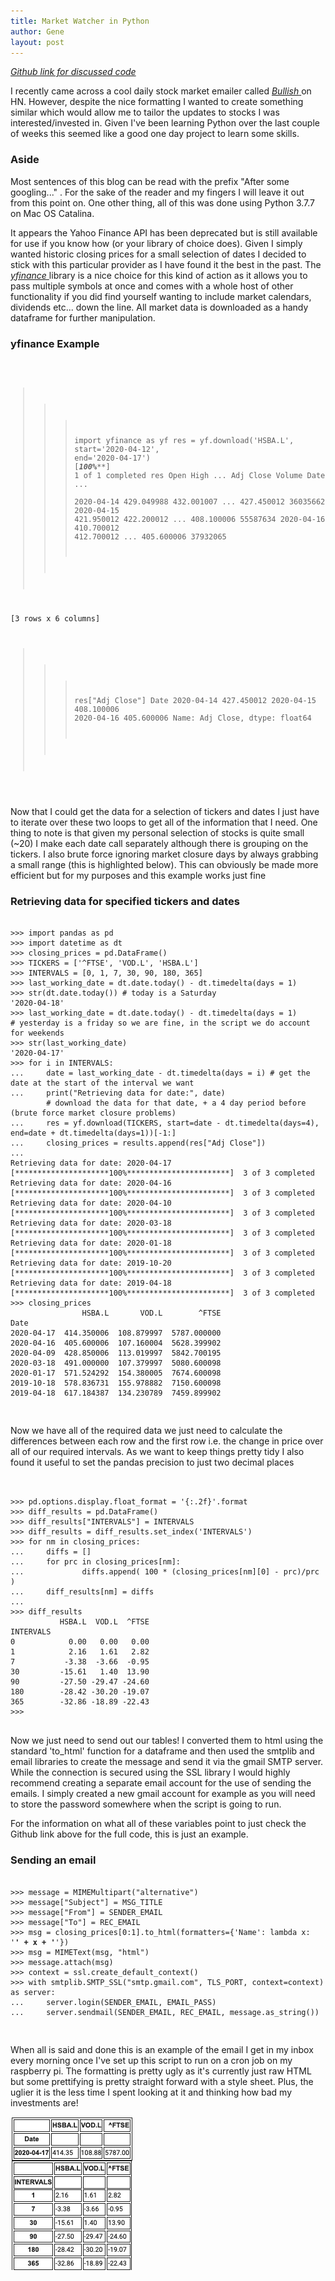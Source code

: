 ```yaml
---
title: Market Watcher in Python
author: Gene
layout: post
---
```


[ *Github link for discussed code* ](https://github.com/Phrax112/MarketWatcher)

I recently came across a cool daily stock market emailer called [ *Bullish* ](https://bullish.email/) on HN. However, despite the nice formatting I wanted to create something similar which would allow me to tailor the updates to stocks I was interested/invested in. Given I've been learning Python over the last couple of weeks this seemed like a good one day project to learn some skills.

<h3>Aside</h3>
Most sentences of this blog can be read with the prefix "After some googling..." . For the sake of the reader and my fingers I will leave it out from this point on. One other thing, all of this was done using Python 3.7.7 on Mac OS Catalina.

It appears the Yahoo Finance API has been deprecated but is still available for use if you know how (or your library of choice does). Given I simply wanted historic closing prices for a small selection of dates I decided to stick with this particular provider as I have found it the best in the past. The [ *yfinance* ](https://pypi.org/project/yfinance/) library is a nice choice for this kind of action as it allows you to pass multiple symbols at once and comes with a whole host of other functionality if you did find yourself wanting to include market calendars, dividends etc... down the line. All market data is downloaded as a handy dataframe for further manipulation.

<h3>yfinance Example</h3>
<pre><code>

>>> import yfinance as yf
>>> res = yf.download('HSBA.L', start='2020-04-12', end='2020-04-17')
[*********************100%***********************]  1 of 1 completed
>>> res
                  Open        High  ...   Adj Close    Volume
Date                                ...                      
2020-04-14  429.049988  432.001007  ...  427.450012  36035662
2020-04-15  421.950012  422.200012  ...  408.100006  55587634
2020-04-16  410.700012  412.700012  ...  405.600006  37932065

[3 rows x 6 columns]
>>> res["Adj Close"]
Date
2020-04-14    427.450012
2020-04-15    408.100006
2020-04-16    405.600006
Name: Adj Close, dtype: float64

</code></pre>

Now that I could get the data for a selection of tickers and dates I just have to iterate over these two loops to get all of the information that I need. One thing to note is that given my personal selection of stocks is quite small (~20) I make each date call separately although there is grouping on the tickers. I also brute force ignoring market closure days by always grabbing a small range (this is highlighted below). This can obviously be made more efficient but for my purposes and this example works just fine

<h3>Retrieving data for specified tickers and dates</h3>
<pre><code>
>>> import pandas as pd
>>> import datetime as dt
>>> closing_prices = pd.DataFrame()
>>> TICKERS = ['^FTSE', 'VOD.L', 'HSBA.L']
>>> INTERVALS = [0, 1, 7, 30, 90, 180, 365]
>>> last_working_date = dt.date.today() - dt.timedelta(days = 1)
>>> str(dt.date.today()) # today is a Saturday
'2020-04-18'
>>> last_working_date = dt.date.today() - dt.timedelta(days = 1)
# yesterday is a friday so we are fine, in the script we do account for weekends
>>> str(last_working_date)
'2020-04-17'
>>> for i in INTERVALS:
...     date = last_working_date - dt.timedelta(days = i) # get the date at the start of the interval we want
...     print("Retrieving data for date:", date)
        # download the data for that date, + a 4 day period before (brute force market closure problems)
...     res = yf.download(TICKERS, start=date - dt.timedelta(days=4), end=date + dt.timedelta(days=1))[-1:]
...     closing_prices = results.append(res["Adj Close"])
...
Retrieving data for date: 2020-04-17
[*********************100%***********************]  3 of 3 completed
Retrieving data for date: 2020-04-16
[*********************100%***********************]  3 of 3 completed
Retrieving data for date: 2020-04-10
[*********************100%***********************]  3 of 3 completed
Retrieving data for date: 2020-03-18
[*********************100%***********************]  3 of 3 completed
Retrieving data for date: 2020-01-18
[*********************100%***********************]  3 of 3 completed
Retrieving data for date: 2019-10-20
[*********************100%***********************]  3 of 3 completed
Retrieving data for date: 2019-04-18
[*********************100%***********************]  3 of 3 completed
>>> closing_prices
                HSBA.L       VOD.L        ^FTSE
Date                                           
2020-04-17  414.350006  108.879997  5787.000000
2020-04-16  405.600006  107.160004  5628.399902
2020-04-09  428.850006  113.019997  5842.700195
2020-03-18  491.000000  107.379997  5080.600098
2020-01-17  571.524292  154.380005  7674.600098
2019-10-18  578.836731  155.978882  7150.600098
2019-04-18  617.184387  134.230789  7459.899902

</code></pre>

Now we have all of the required data we just need to calculate the differences between each row and the first row i.e. the change in price over all of our required intervals. As we want to keep things pretty tidy I also found it useful to set the pandas precision to just two decimal places

<pre><code>

>>> pd.options.display.float_format = '{:.2f}'.format
>>> diff_results = pd.DataFrame()
>>> diff_results["INTERVALS"] = INTERVALS
>>> diff_results = diff_results.set_index('INTERVALS')
>>> for nm in closing_prices:
...     diffs = []
...     for prc in closing_prices[nm]:
...             diffs.append( 100 * (closing_prices[nm][0] - prc)/prc )
...     diff_results[nm] = diffs
...
>>> diff_results
           HSBA.L  VOD.L  ^FTSE
INTERVALS                      
0            0.00   0.00   0.00
1            2.16   1.61   2.82
7           -3.38  -3.66  -0.95
30         -15.61   1.40  13.90
90         -27.50 -29.47 -24.60
180        -28.42 -30.20 -19.07
365        -32.86 -18.89 -22.43
>>>

</code></pre>

Now we just need to send out our tables! I converted them to html using the standard 'to_html' function for a dataframe and then used the smtplib and email libraries to create the message and send it via the gmail SMTP server. While the connection is secured using the SSL library I would highly recommend creating a separate email account for the use of sending the emails. I simply created a new gmail account for example as you will need to store the password somewhere when the script is going to run.

For the information on what all of these variables point to just check the Github link above for the full code, this is just an example.

<h3>Sending an email</h3>
<pre><code>
>>> message = MIMEMultipart("alternative")
>>> message["Subject"] = MSG_TITLE
>>> message["From"] = SENDER_EMAIL
>>> message["To"] = REC_EMAIL
>>> msg = closing_prices[0:1].to_html(formatters={'Name': lambda x:   '<b>' + x + '</b>'})
>>> msg = MIMEText(msg, "html")
>>> message.attach(msg)
>>> context = ssl.create_default_context()
>>> with smtplib.SMTP_SSL("smtp.gmail.com", TLS_PORT, context=context) as server:
...     server.login(SENDER_EMAIL, EMAIL_PASS)
...     server.sendmail(SENDER_EMAIL, REC_EMAIL, message.as_string())

</code></pre>

When all is said and done this is an example of the email I get in my inbox every morning once I've set up this script to run on a cron job on my raspberry pi. The formatting is pretty ugly as it's currently just raw HTML but some prettifying is pretty straight forward with a style sheet. Plus, the uglier it is the less time I spent looking at it and thinking how bad my investments are!

![Email Message](/assets/images/marketwatcher_example.png)
